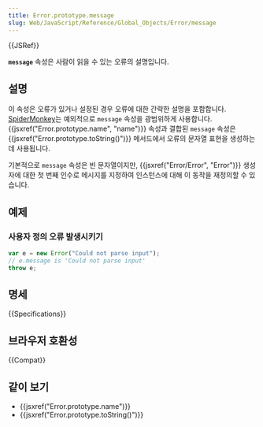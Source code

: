 ```yaml
---
title: Error.prototype.message
slug: Web/JavaScript/Reference/Global_Objects/Error/message
---
```


{{JSRef}}

**`message`** 속성은 사람이 읽을 수 있는 오류의 설명입니다.

## 설명

이 속성은 오류가 있거나 설정된 경우 오류에 대한 간략한 설명을 포함합니다. [SpiderMonkey](/ko/docs/Mozilla/Projects/SpiderMonkey)는 예외적으로 `message` 속성을 광범위하게 사용합니다. {{jsxref("Error.prototype.name", "name")}} 속성과 결합된 `message` 속성은 {{jsxref("Error.prototype.toString()")}} 메서드에서 오류의 문자열 표현을 생성하는 데 사용됩니다.

기본적으로 `message` 속성은 빈 문자열이지만, {{jsxref("Error/Error", "Error")}} 생성자에 대한 첫 번째 인수로 메시지를 지정하여 인스턴스에 대해 이 동작을 재정의할 수 있습니다.

## 예제

### 사용자 정의 오류 발생시키기

```js
var e = new Error("Could not parse input");
// e.message is 'Could not parse input'
throw e;
```

## 명세

{{Specifications}}

## 브라우저 호환성

{{Compat}}

## 같이 보기

- {{jsxref("Error.prototype.name")}}
- {{jsxref("Error.prototype.toString()")}}
